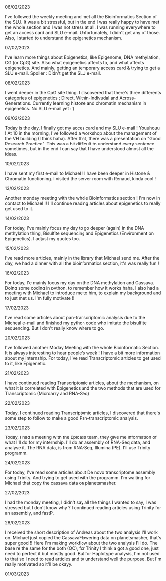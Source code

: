 06/02/2023

I've followed the weekly meeting and met all the Bioinformatics Section of the SLU. It was a bit stressful, but in the end I was really happy to have met the whole section and I was not stress at all. I was running everywhere to get an access card and SLU e-mail. Unfortunately, I didn't get any of those. Also, I started to understand the epigenetics mechanism.

07/02/2023

I’ve learn more things about Epigenetics, like Epigenome, DNA methylation, CG (or CpG) site.
Also what epigenetics affects to, and what affects epigenetics.
And mainly, getting an temporary access card & trying to get a SLU e-mail. 
Spoiler : Didn't get the SLU e-mail.

08/02/2023

I went deeper in the CpG site thing. I discovered that there's three differents categories of epigenetics ; Direct, Within-Indivudal and Across-Generations. Currently learning histone and chromatin mechanism in epigenetics.
No SLU e-mail yet :'(


09/02/2023

Today is the day, I finally got my acces card and my SLU e-mail ! Youuhouu ! At 10 in the morning, I've followed a workshop about the management of the VH building (I think haha). After that, there was a presentation on "Good Research Practice". This was a bit difficult to understand every sentence sometimes, but in the end I can say that I have understood almost all the ideas.

10/02/2023

I have sent my first e-mail to Michael ! I have been deeper in Histone & Chromatin functioning. 
I visited the server room with Renaud, kinda cool !

13/02/2023

Another monday meeting with the whole Bioinformatics section ! I'm now in contact to Michael !! I'll continue reading articles about epigenetics to really get used to it.

14/02/2023

For today, I've mainly focus my day to go deeper (again) in the DNA methylation thing, Bisulfite sequencing and Epigenetics (Environment on Epigenetics).
I adjust my quotes too.

15/02/2023

I've read more articles, mainly in the library that Michael send me. After the day, we had a dinner with all the bioinformatics section, it's was really fun !

16/02/2023

For today, I'e mainly focus my day on the DNA methylation and Cassava. Doing some coding in python, to remember how it works haha. I also had a meeting with Michael to introduce me to him, to explain my background and to just met us. I'm fully motivate !!

17/02/2023

I've read some articles about pan-transcriptomic analysis due to the Micheal e-mail and finished my python code who imitate the bisulfite sequencing. But I don't really know where to go. 

20/02/2023

I've followed another Moday Meeting with the whole Bioinformatic Section. It is always interesting to hear people's week ! I have a bit more information about my internship. For today, I've read Transcriptomic articles to get used to it, like Epigenetic.

21/02/2023

I have continued reading Transcriptomic articles, about the mechanism, on what it is correlated with Epigenetics and the two methods that are used for Transcriptomic (Microarry and RNA-Seq)

22/02/2023

Today, I continued reading Transcriptomic articles, I discovered that there's some step to follow to make a good Pan-transcriptomic analysis.

23/02/2023

Today, I had a meeting with the Epicass team, they give me information of what I'll do for my internship. I'll do an assembly of RNA-Seq data, and analyse it. The RNA data, is from RNA-Seq, Illumina (PE).
I'll use Trinity programm.

24/02/2023

For today, I've read some articles about De novo transcriptome assembly using Trinity. And trying to get used with the programm. I'm waiting for Michael that copy the cassava data on planetsmasher.

27/02/2023

I had the monday meeting, I didn't say all the things I wanted to say, I was stressed but I don't know why ? I continued reading articles using Trinity for an assembly, and fastP.

28/02/2023

I received the short description of Andreas about the two analysis I'll work on. Michael just copied the CassavaFlowering data on planetsmasher, that's super good !! Here I'm making workflow about the two analysis I'll do. The base re the same for the both (QC), for Trinity I think a got a good one, just need to perfect it but mostly good. But for Haplotype analysis, I'm not used to that so I need to read articles and to understand well the purpose. But I'm really motivated so it'll be okayy.

01/03/2023

